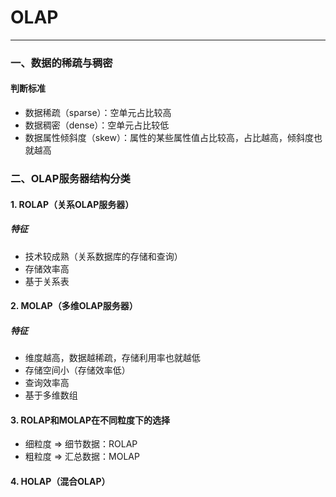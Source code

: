 # OLAP

---

### 一、数据的稀疏与稠密

#### 判断标准

- 数据稀疏（sparse）：空单元占比较高
- 数据稠密（dense）：空单元占比较低
- 数据属性倾斜度（skew）：属性的某些属性值占比较高，占比越高，倾斜度也就越高

### 二、OLAP服务器结构分类

#### 1. ROLAP（关系OLAP服务器）
##### 特征

- 技术较成熟（关系数据库的存储和查询）
- 存储效率高
- 基于关系表
#### 2. MOLAP（多维OLAP服务器）
##### 特征

- 维度越高，数据越稀疏，存储利用率也就越低
- 存储空间小（存储效率低）
- 查询效率高
- 基于多维数组

#### 3. ROLAP和MOLAP在不同粒度下的选择

- 细粒度 $\Rightarrow$ 细节数据：ROLAP
- 粗粒度 $\Rightarrow$ 汇总数据：MOLAP
#### 4. HOLAP（混合OLAP）

